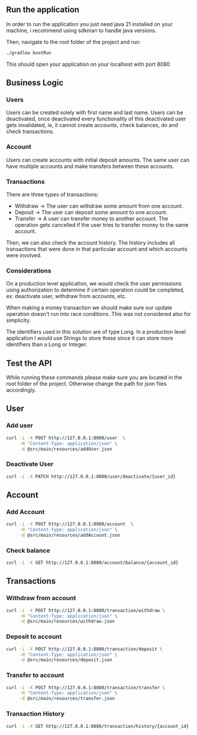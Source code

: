 ## Run the application

In order to run the application you just need java 21 installed on your machine, i recommend using sdkman to handle java
versions.

Then, navigate to the root folder of the project and run:

```bash 
./gradlew bootRun
```

This should open your application on your localhost with port 8080

## Business Logic

### Users

Users can be created solely with first name and last name.
Users can be deactivated, once deactivated every functionality of this deactivated user gets invalidated, ie, it cannot
create accounts, check balances, do and check transactions.

### Account

Users can create accounts with initial deposit amounts. The same user can have multiple accounts and make transfers
between these accounts.

### Transactions

There are three types of transactions:

- Withdraw -> The user can withdraw some amount from one account.
- Deposit -> The user can deposit some amount to one account.
- Transfer -> A user can transfer money to another account. The operation gets cancelled if the user tries to transfer
  money to the same account.

Then, we can also check the account history. The history includes all transactions that were done in that particular
account and which accounts were involved.

### Considerations

On a production level application, we would check the user permissions using authorization to determine if certain
operation could be completed, ex: deactivate user, withdraw from accounts, etc.

When making a money transaction we should make sure our update operation doesn't run into race conditions. This was not
considered also for simplicity.

The identifiers used in this solution are of type Long. In a production level application I would use Strings to store
these since it can store more identifiers than a Long or Integer.

## Test the API

While running these commands please make sure you are located in the root folder of the project. Otherwise change the
path
for json files accordingly.

## User

### Add user

```bash
curl -i -X POST http://127.0.0.1:8080/user  \
     -H "Content-Type: application/json" \
     -d @src/main/resources/addUser.json
```

### Deactivate User

```bash
curl -i -X PATCH http://127.0.0.1:8080/user/deactivate/{user_id}
```

## Account

### Add Account

```bash 
curl -i -X POST http://127.0.0.1:8080/account  \
     -H "Content-Type: application/json" \
     -d @src/main/resources/addAccount.json
```

### Check balance

```bash 
curl -i -X GET http://127.0.0.1:8080/account/balance/{account_id}
```

## Transactions

### Withdraw from account

```bash
curl -i -X POST http://127.0.0.1:8080/transaction/withdraw \
     -H "Content-Type: application/json" \
     -d @src/main/resources/withdraw.json
```

### Deposit to account

```bash
curl -i -X POST http://127.0.0.1:8080/transaction/deposit \
     -H "Content-Type: application/json" \
     -d @src/main/resources/deposit.json
```

### Transfer to account

```bash
curl -i -X POST http://127.0.0.1:8080/transaction/transfer \
     -H "Content-Type: application/json" \
     -d @src/main/resources/transfer.json
```

### Transaction History

```bash
curl -i -X GET http://127.0.0.1:8080/transaction/history/{account_id}
```